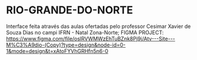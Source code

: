 # RIO-GRANDE-DO-NORTE

Interface feita através das aulas ofertadas pelo professor Cesimar Xavier de Souza Dias no campi IFRN - Natal Zona-Norte;
FIGMA PROJECT: 
https://www.figma.com/file/oslRVWMWzEhTuBZnk8Pj9j/Atv---Site---M%C3%A9dio-(Copy)?type=design&node-id=0-1&mode=design&t=xAtoFYVhGRHfn5n6-0
